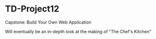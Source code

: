 # TD-Project12
Capstone: Build Your Own Web Application

Will eventually be an in-depth look at the making of "The Chef's Kitchen"
